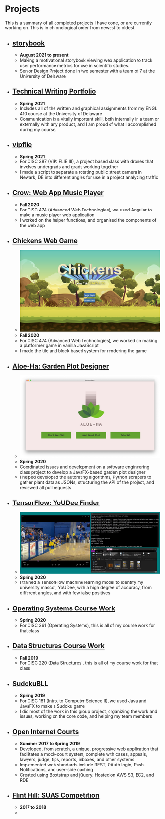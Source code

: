 # Projects

This is a summary of all completed projects I have done, or are currently working on. 
This is in chronological order from newest to oldest.

 - ## [storybook](https://github.com/BITNULLS/storybook)
    - **August 2021 to present**
    - Making a motivational storybook viewing web application to track user performance metrics for use in scientific studies.
    - Senior Design Project done in two semester with a team of 7 at the University of Delaware
 - ## [Technical Writing Portfolio](https://villemarette.me/ud/engl410/)
    - **Spring 2021**
    - Includes all of the written and graphical assignments from my ENGL 410 course at the University of Delaware
    - Communication is a vitally important skill, both internally in a team or externally with any product, and I am proud of what I accomplished during my course.
 - ## [vipflie](https://github.com/jvillemare/vipflie)
    - **Spring 2021**
    - For CISC 387 (VIP: FLIE III), a project based class with drones that involves undergrads and grads working together
    - I made a script to separate a rotating public street camera in Newark, DE into different angles for use in a project analyzing traffic
 - ## [Crow: Web App Music Player](https://github.com/474-SEGFAULTS/crow)
    - **Fall 2020**
    - For CISC 474 (Advanced Web Technologies), we used Angular to make a music player web application
    - I worked on the helper functions, and organized the components of the web app
 - ## [Chickens Web Game](https://github.com/474-SEGFAULTS/Chickens)
    - ![Landing page of a web game called Chickens](https://github.com/474-SEGFAULTS/Chickens/raw/master/rsc/img/titlescreen.png)
    - **Fall 2020**
    - For CISC 474 (Advanced Web Technologies), we worked on making a platformer game in vanilla JavaScript
    - I made the tile and block based system for rendering the game
 - ## [Aloe-Ha: Garden Plot Designer](https://github.com/jvillemare/aloe-ha)
    - ![Initial loading screen of our garden plot designer application](https://github.com/jvillemare/aloe-ha/raw/master/docs/readme-screenshots/screenshot1.png)
    - **Spring 2020**
    - Coordinated issues and development on a software engineering class project to develop a JavaFX-based garden plot designer
    - I helped developed the autorating algorithms, Python scrapers to gather plant data as JSONs, structuring the API of the project, and reviewed all pull requests
 - ## [TensorFlow: YoUDee Finder](https://github.com/jvillemare/youdee-finder/)
    - ![University of Delaware mascot laying down](https://github.com/jvillemare/jvillemare.github.io/blob/master/rsc/img/youdee-finder-compressed.jpg?raw=true)
    - **Spring 2020**
    - I trained a TensorFlow machine learning model to identify my university mascot, YoUDee, with a high degree of accuracy, from different angles, and with few false positives
 - ## [Operating Systems Course Work](https://github.com/jvillemare/cisc361-workspace)
    - **Spring 2020**
    - For CISC 361 (Operating Systems), this is all of my course work for that class 
 - ## [Data Structures Course Work](https://github.com/jvillemare/cisc220-workspace)
    - **Fall 2019**
    - For CISC 220 (Data Structures), this is all of my course work for that class
 - ## [SudokuBLL](https://github.com/jvillemare/CISC181-Sudoku)
    - **Spring 2019**
    - For CISC 181 (Intro. to Computer Science II), we used Java and JavaFX to make a Sudoku game
    - I did most of the work in this group project, organizing the work and issues, working on the core code, and helping my team members 
 - ## [Open Internet Courts](https://open.internetcourts.net/pages/about)
    - **Summer 2017 to Spring 2019**
    - Developed, from scratch, a unique, progressive web application that facilitates a mock-court system, complete with cases, appeals, lawyers, judge, tips, reports, inboxes, and other systems
    - Implemented web standards include REST, OAuth login, Push Notifications, and user-side caching
    - Created using Bootstrap and jQuery. Hosted on AWS S3, EC2, and RDB
 - ## [Flint Hill: SUAS Competition](https://github.com/FlintHill/SUAS-Competition)
    - **2017 to 2018**
    -  

